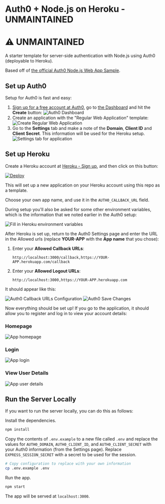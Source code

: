 # Auth0 + Node.js on Heroku - UNMAINTAINED

# ⚠️ UNMAINTAINED

A starter template for server-side authentication with Node.js using Auth0 (deployable to Heroku).

Based off of [the official Auth0 Node.js Web App Sample](https://github.com/auth0-samples/auth0-nodejs-webapp-sample).

## Set up Auth0

Setup for Auth0 is fast and easy:

1. [Sign up for a free account at Auth0](https://auth0.com/), go to [the Dashboard](https://manage.auth0.com) and hit the **Create** button:
   ![Auth0 Dashboard](https://raw.githubusercontent.com/upleveled/auth0-node-heroku/master/.readme/01-auth0.png)
2. Create an application with the "Regular Web Application" template:
   ![Create Regular Web Application](https://raw.githubusercontent.com/upleveled/auth0-node-heroku/master/.readme/02-auth0.png)
3. Go to the **Settings** tab and make a note of the **Domain**, **Client ID** and **Client Secret**. This information will be used for the Heroku setup.
   ![Settings tab for application](https://raw.githubusercontent.com/upleveled/auth0-node-heroku/master/.readme/03-auth0.png)

## Set up Heroku

Create a Heroku account at [Heroku - Sign up](https://signup.heroku.com/), and then click on this button:

[![Deploy](https://www.herokucdn.com/deploy/button.svg)](https://heroku.com/deploy?template=https://github.com/upleveled/auth0-node-heroku)

This will set up a new application on your Heroku account using this repo as a template.

Choose your own app name, and use it in the `AUTH0_CALLBACK_URL` field.

During setup you'll also be asked for some other environment variables, which is the information that we noted earlier in the Auth0 setup:

![Fill in Heroku environment variables](https://raw.githubusercontent.com/upleveled/auth0-node-heroku/master/.readme/04-heroku.png)

After Heroku is set up, return to the Auth0 Settings page and enter the URL in the Allowed urls (replace **YOUR-APP** with the **App name** that you chose):

1. Enter your **Allowed Callback URLs**:
   ```
   http://localhost:3000/callback,https://YOUR-APP.herokuapp.com/callback
   ```
2. Enter your **Allowed Logout URLs**:
   ```
   http://localhost:3000,https://YOUR-APP.herokuapp.com
   ```

It should appear like this:

![Auth0 Callback URLs Configuration](https://raw.githubusercontent.com/upleveled/auth0-node-heroku/master/.readme/05-auth0.png)
![Auth0 Save Changes](https://raw.githubusercontent.com/upleveled/auth0-node-heroku/master/.readme/06-auth0.png)

Now everything should be set up! If you go to the application, it should allow you to register and log in to view your account details:

### Homepage

![App homepage](https://raw.githubusercontent.com/upleveled/auth0-node-heroku/master/.readme/07-app.png)

### Login

![App login](https://raw.githubusercontent.com/upleveled/auth0-node-heroku/master/.readme/08-app.png)

### View User Details

![App user details](https://raw.githubusercontent.com/upleveled/auth0-node-heroku/master/.readme/09-app.png)

## Run the Server Locally

If you want to run the server locally, you can do this as follows:

Install the dependencies.

```sh
npm install
```

Copy the contents of `.env.example` to a new file called `.env` and replace the values for `AUTH0_DOMAIN`, `AUTH0_CLIENT_ID`, and `AUTH0_CLIENT_SECRET` with your Auth0 information (from the Settings page). Replace `EXPRESS_SESSION_SECRET` with a secret to be used for the session.

```sh
# Copy configuration to replace with your own information
cp .env.example .env
```

Run the app.

```sh
npm start
```

The app will be served at `localhost:3000`.
